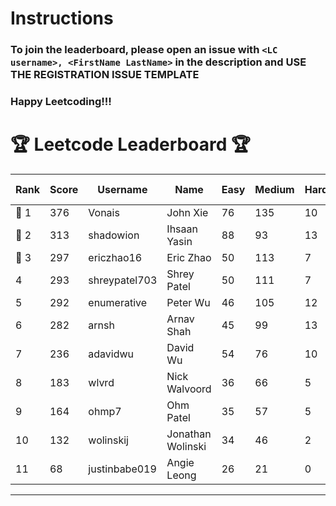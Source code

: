 # Instructions
### To join the leaderboard, please open an issue with `<LC username>, <FirstName LastName>` in the description and USE THE REGISTRATION ISSUE TEMPLATE
### Happy Leetcoding!!!


# 🏆 Leetcode Leaderboard 🏆

| Rank | Score | Username       | Name | Easy | Medium | Hard | Problems Solved |
|------|----------------|-----------------|-------------------|--------------|--------------|--------------|--------------|
| 🥇 1 | 376 | Vonais | John Xie | 76 | 135 | 10 | 221 |
| 🥈 2 | 313 | shadowion | Ihsaan Yasin | 88 | 93 | 13 | 194 |
| 🥉 3 | 297 | ericzhao16 | Eric Zhao | 50 | 113 | 7 | 170 |
| 4 | 293 | shreypatel703 | Shrey Patel | 50 | 111 | 7 | 168 |
| 5 | 292 | enumerative | Peter Wu | 46 | 105 | 12 | 163 |
| 6 | 282 | arnsh | Arnav Shah | 45 | 99 | 13 | 157 |
| 7 | 236 | adavidwu | David Wu | 54 | 76 | 10 | 140 |
| 8 | 183 | wlvrd | Nick Walvoord | 36 | 66 | 5 | 107 |
| 9 | 164 | ohmp7 | Ohm Patel | 35 | 57 | 5 | 97 |
| 10 | 132 | wolinskij | Jonathan Wolinski | 34 | 46 | 2 | 82 |
| 11 | 68 | justinbabe019 | Angie Leong | 26 | 21 | 0 | 47 |
---